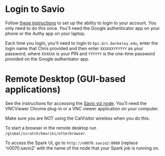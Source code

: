 # Login to Savio

Follow [these instructions](http://research-it.berkeley.edu/services/high-performance-computing/logging-brc-clusters) to set up the ability to login to your account. You only need to do this once. You'll need the Google authenticator app on your phone or the Authy app on your laptop.

Each time you login, you'll need to login to `hpc.brc.berkeley.edu`, enter the login name that Chris provided and then enter `XXXXXXYYYYYY` as your password, where `XXXXXX` is your PIN and `YYYYYY` is the one-time password provided on the Google authentiator app.

# Remote Desktop (GUI-based applications)

See the instructions for accessing the [Savio viz node](https://research-it.berkeley.edu/services/high-performance-computing/using-brc-visualization-node-realvnc). You'll need the VNCViewer Chrome plug-in or a VNC viewer application on your computer.

Make sure you are NOT using the CalVisitor wireless when you do this.

To start a browser in the remote desktop run `/global/scratch/kmuriki/otterbrowser`.

To access the Spark UI, go to `http://n0070.savio2:8080` (replace 'n0070.savio2' with the name of the node that your Spark job is running on.
